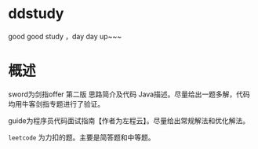 # ddstudy
good good study ，day day up~~~
# 概述
sword为剑指offer 第二版 思路简介及代码 Java描述。尽量给出一题多解，代码均用牛客剑指专题进行了验证。

guide为程序员代码面试指南【作者为左程云】。尽量给出常规解法和优化解法。

`leetcode` 为力扣的题。主要是简答题和中等题。